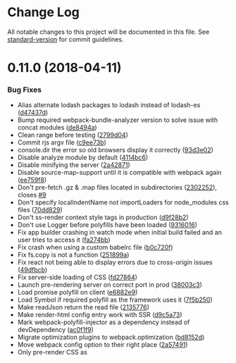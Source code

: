 # Change Log

All notable changes to this project will be documented in this file. See [standard-version](https://github.com/conventional-changelog/standard-version) for commit guidelines.

<a name="0.11.0"></a>
# 0.11.0 (2018-04-11)


### Bug Fixes

* Alias alternate lodash packages to lodash instead of lodash-es ([d47437d](https://github.com/foobarhq/reworkjs/commit/d47437d))
* Bump required webpack-bundle-analyzer version to solve issue with concat modules ([de8494a](https://github.com/foobarhq/reworkjs/commit/de8494a))
* Clean range before testing ([2799d04](https://github.com/foobarhq/reworkjs/commit/2799d04))
* Commit rjs argv file ([c9ee73b](https://github.com/foobarhq/reworkjs/commit/c9ee73b))
* console.dir the error so old browsers display it correctly ([93d3e02](https://github.com/foobarhq/reworkjs/commit/93d3e02))
* Disable analyze module by default ([4114bc6](https://github.com/foobarhq/reworkjs/commit/4114bc6))
* Disable minifying the server ([2a42871](https://github.com/foobarhq/reworkjs/commit/2a42871))
* Disable source-map-support until it is compatible with webpack again ([ee759f8](https://github.com/foobarhq/reworkjs/commit/ee759f8))
* Don't pre-fetch .gz & .map files located in subdirectories ([2302252](https://github.com/foobarhq/reworkjs/commit/2302252)), closes [#9](https://github.com/foobarhq/reworkjs/issues/9)
* Don't specify localIndentName not importLoaders for node_modules css files ([70dd829](https://github.com/foobarhq/reworkjs/commit/70dd829))
* Don't ss-render context style tags in production ([d9f28b2](https://github.com/foobarhq/reworkjs/commit/d9f28b2))
* Don't use Logger before polyfills have been loaded ([9316016](https://github.com/foobarhq/reworkjs/commit/9316016))
* Fix app builder crashing in watch mode when initial build failed and an user tries to access it ([fa274bb](https://github.com/foobarhq/reworkjs/commit/fa274bb))
* Fix crash when using a custom babelrc file ([b0c720f](https://github.com/foobarhq/reworkjs/commit/b0c720f))
* Fix fs.copy is not a function ([251899a](https://github.com/foobarhq/reworkjs/commit/251899a))
* Fix react not being able to display errors due to cross-origin issues ([49dfbcb](https://github.com/foobarhq/reworkjs/commit/49dfbcb))
* Fix server-side loading of CSS ([fd27864](https://github.com/foobarhq/reworkjs/commit/fd27864))
* Launch pre-rendering server on correct port in prod ([38003c3](https://github.com/foobarhq/reworkjs/commit/38003c3))
* Load promise polyfill on client ([e6882e9](https://github.com/foobarhq/reworkjs/commit/e6882e9))
* Load Symbol if required polyfill as the framework uses it ([7f5b250](https://github.com/foobarhq/reworkjs/commit/7f5b250))
* Make readJson return the read file ([2135776](https://github.com/foobarhq/reworkjs/commit/2135776))
* Make render-html config entry work with SSR ([d9c5a73](https://github.com/foobarhq/reworkjs/commit/d9c5a73))
* Mark webpack-polyfill-injector as a dependency instead of devDependency ([ac0f1f9](https://github.com/foobarhq/reworkjs/commit/ac0f1f9))
* Migrate optimization plugins to webpack.optimization ([bd8152d](https://github.com/foobarhq/reworkjs/commit/bd8152d))
* Move webpack config option to their right place ([2a57491](https://github.com/foobarhq/reworkjs/commit/2a57491))
* Only pre-render CSS as <style> tags in development ([71ce71b](https://github.com/foobarhq/reworkjs/commit/71ce71b))
* Only pre-serve named bundles for reliability ([7d4f6ae](https://github.com/foobarhq/reworkjs/commit/7d4f6ae))
* Optimize images on the server too so their hash is identical to the front-end ([8a6af49](https://github.com/foobarhq/reworkjs/commit/8a6af49))
* Prevent passing webp files to file-loader twice ([c072796](https://github.com/foobarhq/reworkjs/commit/c072796))
* re-add babel preset to optional dependencies ([7c53725](https://github.com/foobarhq/reworkjs/commit/7c53725))
* Re-add babel-core to dependencies ([ca89695](https://github.com/foobarhq/reworkjs/commit/ca89695))
* Remove --no-prerendering warning as prerendering is now off by default ([a605987](https://github.com/foobarhq/reworkjs/commit/a605987))
* Remove gzip, & sourcemap files from service worker ([dc65819](https://github.com/foobarhq/reworkjs/commit/dc65819))
* Remove usage of do-expression -- let's not use super-unstable ecma features ([dfa4b2b](https://github.com/foobarhq/reworkjs/commit/dfa4b2b))
* Replace deprecated webpack.optimize.UglifyJsPlugin with uglifyjs-webpack-plugin ([f0eac80](https://github.com/foobarhq/reworkjs/commit/f0eac80))
* Replace readJson with fs-extra ([ab39da3](https://github.com/foobarhq/reworkjs/commit/ab39da3))
* Replace webpack-cleanup-plugin with webpack-clean-obsolete-chunks ([7bbf45d](https://github.com/foobarhq/reworkjs/commit/7bbf45d))
* **feature-lodash:** Exclude lodash, don't use babelrc, support `import` ([dcce05a](https://github.com/foobarhq/reworkjs/commit/dcce05a))
* Revert react-router version ([86c60f9](https://github.com/foobarhq/reworkjs/commit/86c60f9))
* Rollback mime as they removed .charset api ([ffc9848](https://github.com/foobarhq/reworkjs/commit/ffc9848))
* Set lang html attribute to loaded language ([f64c6b2](https://github.com/foobarhq/reworkjs/commit/f64c6b2))
* Temporarily disable chunk sorting in HTMLWebpackPlugin due to plugin issues ([dcb6964](https://github.com/foobarhq/reworkjs/commit/dcb6964))
* Temporarily disable Service Worker minification until OfflinePlugin 5 is released ([9ad7738](https://github.com/foobarhq/reworkjs/commit/9ad7738))
* Temporarily use polyfill.io to inject Promise ([e127911](https://github.com/foobarhq/reworkjs/commit/e127911))
* Update RequireEnsureHookPlugin ([8f93401](https://github.com/foobarhq/reworkjs/commit/8f93401))
* Use textComponent instead of node (prevent react-intl from generating spans) ([2a00bbc](https://github.com/foobarhq/reworkjs/commit/2a00bbc))
* Use webpack public path for service worker ([8d453a8](https://github.com/foobarhq/reworkjs/commit/8d453a8))
* **service-worker:** Don't preload LICENSE files ([b8423f3](https://github.com/foobarhq/reworkjs/commit/b8423f3))
* Validate semver when installing peer dependencies in rjs init ([daf5d28](https://github.com/foobarhq/reworkjs/commit/daf5d28))
* Workaround broken interaction between bundle-loader & JSON module types ([90e68d1](https://github.com/foobarhq/reworkjs/commit/90e68d1))


### Features

* Accept any extension for app translation files ([eb43e84](https://github.com/foobarhq/reworkjs/commit/eb43e84))
* Add a way to define how the HTML file is built ([6de679f](https://github.com/foobarhq/reworkjs/commit/6de679f))
* Add default .browserlistrc ([807a821](https://github.com/foobarhq/reworkjs/commit/807a821))
* Add new feature that removes unused react-intl locales ([d893a2c](https://github.com/foobarhq/reworkjs/commit/d893a2c))
* Add standard-version to streamline releases ([00dd2e6](https://github.com/foobarhq/reworkjs/commit/00dd2e6))
* Add support for loading .mjs files ([2c80a58](https://github.com/foobarhq/reworkjs/commit/2c80a58))
* Add support for webp ([06843a5](https://github.com/foobarhq/reworkjs/commit/06843a5))
* Disable lodash feature in dev by default ([e53e61f](https://github.com/foobarhq/reworkjs/commit/e53e61f))
* Disable SSR by default ([2432eb9](https://github.com/foobarhq/reworkjs/commit/2432eb9))
* Don't generate chunk names in splitChunks for long term caching ([fa82439](https://github.com/foobarhq/reworkjs/commit/fa82439))
* Drop core-js dependency ([acdf78b](https://github.com/foobarhq/reworkjs/commit/acdf78b))
* Drop support for node < latest LTS ([80b76be](https://github.com/foobarhq/reworkjs/commit/80b76be))
* Enable eslint report-unused-disable-directives by default for rjs projects ([ef80d57](https://github.com/foobarhq/reworkjs/commit/ef80d57))
* Migrate from commnader to yargs ([b3e40b5](https://github.com/foobarhq/reworkjs/commit/b3e40b5))
* Prevent react-intl from generating spans ([b80711c](https://github.com/foobarhq/reworkjs/commit/b80711c))
* Remove html-loader ([354d0c9](https://github.com/foobarhq/reworkjs/commit/354d0c9))
* Replace extract-text-webpack-plugin with mini-css-extract-plugin ([43554a3](https://github.com/foobarhq/reworkjs/commit/43554a3))
* Run babel-transform-lodash on node_modules ([c9c705e](https://github.com/foobarhq/reworkjs/commit/c9c705e))
* **optimize:** Add ModuleConcatenationPlugin ([0e2356c](https://github.com/foobarhq/reworkjs/commit/0e2356c))
* **webpack:** Pass WebP to imagemin, configure mozjpeg&gifsicle ([1660ad3](https://github.com/foobarhq/reworkjs/commit/1660ad3))
* Separate cli argv & app argv. ([22341d1](https://github.com/foobarhq/reworkjs/commit/22341d1))
* Update dependencies ([a4265af](https://github.com/foobarhq/reworkjs/commit/a4265af))
* Update peer dependencies ([32646bb](https://github.com/foobarhq/reworkjs/commit/32646bb))


### Reverts

* **intl:** Re-filter locale files to json & js files ([ac404f4](https://github.com/foobarhq/reworkjs/commit/ac404f4))
* fix: Replace webpack-cleanup-plugin with webpack-clean-obsolete-chunks ([ed42e16](https://github.com/foobarhq/reworkjs/commit/ed42e16))
